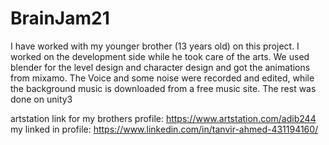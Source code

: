 # BrainJam21
I have worked with my younger brother (13 years old) on this project. I worked on the development side while he took care of the arts. We used blender for the level design and character design and got the animations from mixamo. The Voice and some noise were recorded and edited, while the background music is downloaded from a free music site. The rest was done on unity3



artstation link for my brothers profile: https://www.artstation.com/adib244
my linked in profile: https://www.linkedin.com/in/tanvir-ahmed-431194160/
